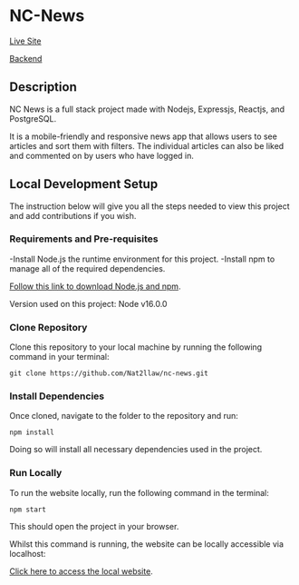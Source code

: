 # NC-News

[Live Site](https://636524cb6ac0e2092b5cd488--natnews.netlify.app/articles/sortby/created_at/order/desc)

[Backend](https://github.com/Nat2llaw/Backend-News-Project.git)

## Description

NC News is a full stack project made with Nodejs, Expressjs, Reactjs, and PostgreSQL.

It is a mobile-friendly and responsive news app that allows users to see articles and sort them with filters. The individual articles can also be liked and commented on by users who have logged in.

## Local Development Setup

The instruction below will give you all the steps needed to view this project and add contributions if you wish.

### Requirements and Pre-requisites
-Install Node.js the runtime environment for this project.
-Install npm to manage all of the required dependencies.

[Follow this link to download Node.js and npm](https://nodejs.org/en/download/current/).

Version used on this project: Node v16.0.0

### Clone Repository

Clone this repository to your local machine by running the following command in your terminal:

`git clone https://github.com/Nat2llaw/nc-news.git`

### Install Dependencies

Once cloned, navigate to the folder to the repository and run:

`npm install`

Doing so will install all necessary dependencies used in the project.

### Run Locally

To run the website locally, run the following command in the terminal:

`npm start`

This should open the project in your browser.

Whilst this command is running, the website can be locally accessible via localhost:

[Click here to access the local website](http://localhost:3000/).